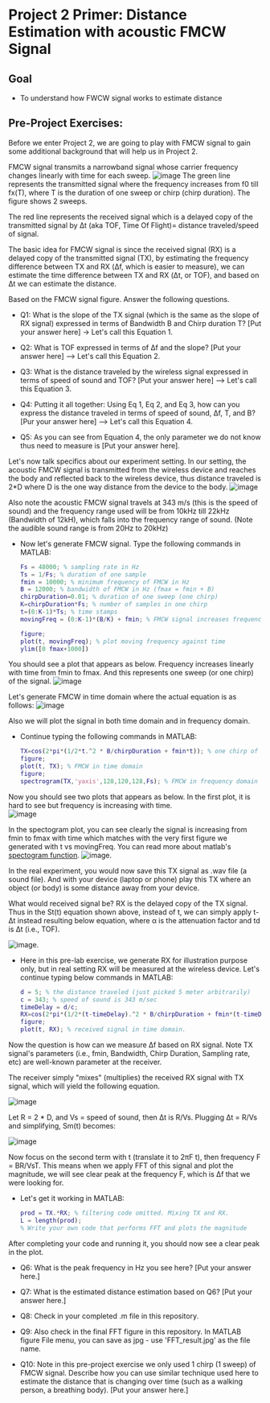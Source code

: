 # Project 2 Primer: Distance Estimation with acoustic FMCW Signal
## Goal
* To understand how FWCW signal works to estimate distance

## Pre-Project Exercises: 
Before we enter Project 2, we are going to play with FMCW signal to gain some additional background that will help us in Project 2.

FMCW signal transmits a narrowband signal whose carrier frequency changes linearly with time for each sweep. 
	![image](./FMCW.png)
The green line represents the transmitted signal where the frequency increases from f0 till fx(T), where T is the duration of one sweep or chirp (chirp duration). The figure shows 2 sweeps. 

The red line represents the received signal which is a delayed copy of the transmitted signal by &Delta;t (aka TOF, Time Of Flight)= distance traveled/speed of signal.

The basic idea for FMCW signal is since the received signal (RX) is a delayed copy of the transmitted signal (TX), by estimating the frequency difference between TX and RX (&Delta;f, which is easier to measure), we can estimate the time difference between TX and RX (&Delta;t, or TOF), and based on &Delta;t we can estimate the distance. 

Based on the FMCW signal figure. Answer the following questions.

* Q1: What is the slope of the TX signal (which is the same as the slope of RX signal) expressed in terms of Bandwidth B and Chirp duration T? [Put your answer here] -> Let's call this Equation 1.

* Q2: What is TOF expressed in terms of &Delta;f and the slope? [Put your answer here] --> Let's call this Equation 2. 

* Q3: What is the distance traveled by the wireless signal expressed in terms of speed of sound and TOF? [Put your answer here] --> Let's call this Equation 3. 

* Q4: Putting it all together: Using Eq 1, Eq 2, and Eq 3, how can you express the distance traveled in terms of speed of sound, &Delta;f, T, and B? [Pur your answer here] --> Let's call this Equation 4.

* Q5: As you can see from Equation 4, the only parameter we do not know thus need to measure is [Put your answer here]. 

Let's now talk specifics about our experiment setting. In our setting, the acoustic FMCW signal is transmitted from the wireless device and reaches the body and reflected back to the wireless device, thus distance traveled is 2*D where D is the one way distance from the device to the body. 
	![image](./distance.png)

Also note the acoustic FMCW signal travels at 343 m/s (this is the speed of sound) and the frequency range used will be from 10kHz till 22kHz (Bandwidth of 12kH), which falls into the frequency range of sound. (Note the audible sound range is from 20Hz to 20kHz)

* Now let's generate FMCW signal. Type the following commands in MATLAB:
	```MATLAB
	Fs = 48000; % sampling rate in Hz
	Ts = 1/Fs; % duration of one sample
	fmin = 10000; % minimum frequency of FMCW in Hz
	B = 12000; % bandwidth of FMCW in Hz (fmax = fmin + B)
	chirpDuration=0.01; % duration of one sweep (one chirp) 
	K=chirpDuration*Fs; % number of samples in one chirp  
	t=(0:K-1)*Ts; % time stamps
	movingFreq = (0:K-1)*(B/K) + fmin; % FMCW signal increases frequency from fmin to fmin+B in one chirp
	
	figure;
	plot(t, movingFreq); % plot moving frequency against time
	ylim([0 fmax+1000])
	```
You should see a plot that appears as below. Frequency increases linearly with time from fmin to fmax. And this represents one sweep (or one chirp) of the signal. 
	![image](./FMCW_time_vs_freq.jpg)

Let's generate FMCW in time domain where the actual equation is as follows: 
	![image](./FMCW_equation.png)

Also we will plot the signal in both time domain and in frequency domain. 
* Continue typing the following commands in MATLAB:
	```MATLAB
	TX=cos(2*pi*(1/2*t.^2 * B/chirpDuration + fmin*t)); % one chirp of FMCW signal 
	figure;
	plot(t, TX); % FMCW in time domain
	figure; 
	spectrogram(TX,'yaxis',128,120,128,Fs); % FMCW in frequency domain (note x axis is time)
	```
Now you should see two plots that appears as below. In the first plot, it is hard to see but frequency is increasing with time.   
	![image](./FMCW.png)

In the spectogram plot, you can see clearly the signal is increasing from fmin to fmax with time which matches with the very first figure we generated with t vs movingFreq. You can read more about matlab's [spectogram function](https://www.mathworks.com/help/signal/ref/spectrogram.html). 
	![image](./FMCW_spectogram.jpg).

In the real experiment, you would now save this TX signal as .wav file (a sound file). And with your device (laptop or phone) play this TX where an object (or body) is some distance away from your device. 

What would received signal be? RX is the delayed copy of the TX signal. Thus in the St(t) equation shown above, instead of t, we can simply apply t-&Delta;t instead resulting below equation, where &alpha; is the attenuation factor and td is &Delta;t (i.e., TOF).

![image](./FMCW_rx_equation.png).

* Here in this pre-lab exercise, we generate RX for illustration purpose only, but in real setting RX will be measured at the wireless device. Let's continue typing below commands in MATLAB:
	```MATLAB
	d = 5; % the distance traveled (just picked 5 meter arbitrarily)
	c = 343; % speed of sound is 343 m/sec
	timeDelay = d/c;
	RX=cos(2*pi*(1/2*(t-timeDelay).^2 * B/chirpDuration + fmin*(t-timeDelay))); % assume no attenuation.
	figure;
	plot(t, RX); % received signal in time domain.
	```

Now the question is how can we measure &Delta;f based on RX signal. Note TX signal's parameters (i.e., fmin, Bandwidth, Chirp Duration, Sampling rate, etc) are well-known parameter at the receiver. 

The receiver simply "mixes" (multiplies) the received RX signal with TX signal, which will yield the following equation.

![image](./FMCW_mixed_equation.png)

Let R = 2 * D, and Vs = speed of sound, then &Delta;t is R/Vs. Plugging &Delta;t = R/Vs and simplifying, Sm(t) becomes: 

![image](./FMCW_mixed_full_equation.png)

Now focus on the second term with t (translate it to 2&pi;F t), then frequency F = BR/VsT. This means when we apply FFT of this signal and plot the magnitude, we will see clear peak at the frequency F, which is &Delta;f that we were looking for.  

* Let's get it working in MATLAB: 
	```MATLAB
	prod = TX.*RX; % filtering code omitted. Mixing TX and RX.
	L = length(prod);
	% Write your own code that performs FFT and plots the magnitude
	```
After completing your code and running it, you should now see a clear peak in the plot. 
 
* Q6: What is the peak frequency in Hz you see here? [Put your answer here.]

* Q7: What is the estimated distance estimation based on Q6? [Put your answer here.]

* Q8: Check in your completed .m file in this repository.

* Q9: Also check in the final FFT figure in this repository. In MATLAB figure File menu, you can save as jpg - use 'FFT_result.jpg' as the file name.

* Q10: Note in this pre-project exercise we only used 1 chirp (1 sweep) of FMCW signal. Describe how you can use similar technique used here to estimate the distance that is changing over time (such as a walking person, a breathing body). [Put your answer here.]
